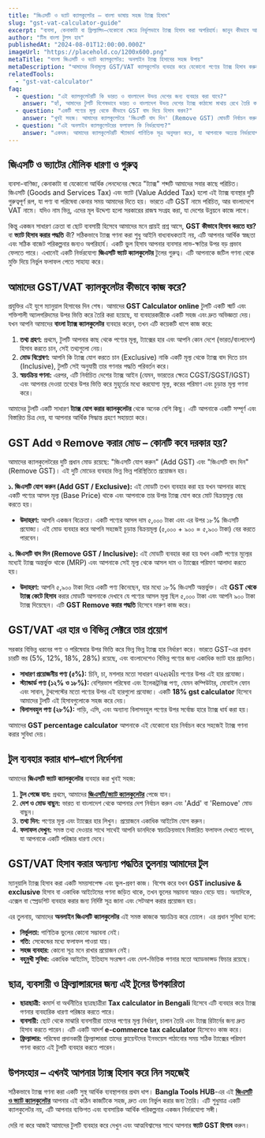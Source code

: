 ```yaml
---
title: "জিএসটি ও ভ্যাট ক্যালকুলেটর – বাংলা ভাষায় সহজ ট্যাক্স হিসাব"
slug: "gst-vat-calculator-guide"
excerpt: "ব্যবসা, কেনাকাটা বা ফ্রিল্যান্সিং—যেকোনো ক্ষেত্রে নির্ভুলভাবে ট্যাক্স হিসাব করা অপরিহার্য। জানুন কীভাবে আমাদের জিএসটি/ভ্যাট ক্যালকুলেটর আপনার এই জটিল কাজটিকে সহজ করে দেয়।"
author: "টিম বাংলা টুলস হাব"
publishedAt: "2024-08-01T12:00:00.000Z"
imageUrl: "https://placehold.co/1200x600.png"
metaTitle: "বাংলা জিএসটি ও ভ্যাট ক্যালকুলেটর: অনলাইন ট্যাক্স হিসাবের সহজ উপায়"
metaDescription: "আমাদের বিনামূল্যে GST/VAT ক্যালকুলেটর ব্যবহার করে যেকোনো পণ্যের ট্যাক্স হিসাব করুন। জানুন GST কীভাবে হিসাব করতে হয় এবং CGST, SGST ও IGST-এর পার্থক্য।"
relatedTools:
  - "gst-vat-calculator"
faq:
  - question: "এই ক্যালকুলেটরটি কি ভারত ও বাংলাদেশ উভয় দেশের জন্য ব্যবহার করা যাবে?"
    answer: "হ্যাঁ, আমাদের টুলটি বিশেষভাবে ভারত ও বাংলাদেশ উভয় দেশের ট্যাক্স কাঠামো মাথায় রেখে তৈরি করা হয়েছে। আপনি সহজেই দেশ পরিবর্তন করে আপনার প্রয়োজন অনুযায়ী নির্ভুল হিসাব করতে পারবেন।"
  - question: "একটি পণ্যের মূল্য থেকে কীভাবে GST বাদ দিয়ে হিসাব করব?"
    answer: "খুবই সহজ। আমাদের ক্যালকুলেটরে 'জিএসটি বাদ দিন' (Remove GST) মোডটি নির্বাচন করুন। এরপর পণ্যের মোট মূল্য লিখলে টুলটি স্বয়ংক্রিয়ভাবে আসল মূল্য এবং ট্যাক্সের পরিমাণ আলাদা করে দেখাবে। এটি GST Remove করার পদ্ধতির একটি কার্যকর সমাধান।"
  - question: "এই অনলাইন ক্যালকুলেটরের ফলাফল কি নির্ভরযোগ্য?"
    answer: "একদম। আমাদের ক্যালকুলেটরটি স্ট্যান্ডার্ড গাণিতিক সূত্র অনুসরণ করে, যা আপনাকে অত্যন্ত নির্ভরযোগ্য ফলাফল দেয়। তবে, এটি একটি তথ্যগত টুল। চূড়ান্ত আর্থিক বা আইনি সিদ্ধান্তের জন্য সর্বদা একজন পেশাদার ট্যাক্স উপদেষ্টার সাথে পরামর্শ করার অনুরোধ রইল।"
---
```


## জিএসটি ও ভ্যাটের মৌলিক ধারণা ও গুরুত্ব

ব্যবসা-বাণিজ্য, কেনাকাটা বা যেকোনো আর্থিক লেনদেনের ক্ষেত্রে "ট্যাক্স" শব্দটি আমাদের সবার কাছে পরিচিত। জিএসটি (Goods and Services Tax) এবং ভ্যাট (Value Added Tax) হলো এই ট্যাক্স ব্যবস্থার দুটি গুরুত্বপূর্ণ রূপ, যা পণ্য বা পরিষেবা কেনার সময় আমাদের দিতে হয়। ভারতে এটি GST নামে পরিচিত, আর বাংলাদেশে VAT নামে। যদিও নাম ভিন্ন, এদের মূল উদ্দেশ্য হলো সরকারের রাজস্ব সংগ্রহ করা, যা দেশের উন্নয়নে কাজে লাগে।

কিন্তু একজন সাধারণ ক্রেতা বা ছোট ব্যবসায়ী হিসেবে আমাদের মনে প্রায়ই প্রশ্ন আসে, **GST কীভাবে হিসাব করতে হয়?** বা **ভ্যাট হিসাব করার পদ্ধতি** কী? সঠিকভাবে ট্যাক্স গণনা করা শুধু আইনি বাধ্যবাধকতাই নয়, এটি আপনার আর্থিক স্বচ্ছতা এবং সঠিক বাজেট পরিকল্পনার জন্যও অপরিহার্য। একটি ভুল হিসাব আপনার ব্যবসার লাভ-ক্ষতির উপর বড় প্রভাব ফেলতে পারে। এখানেই একটি নির্ভরযোগ্য **জিএসটি ভ্যাট ক্যালকুলেটর** টুলের গুরুত্ব। এটি আপনাকে জটিল গণনা থেকে মুক্তি দিয়ে নির্ভুল ফলাফল পেতে সাহায্য করে।

## আমাদের GST/VAT ক্যালকুলেটর কীভাবে কাজ করে?

প্রযুক্তির এই যুগে ম্যানুয়াল হিসাবের দিন শেষ। আমাদের **GST Calculator online** টুলটি একটি স্মার্ট এবং শক্তিশালী অ্যালগরিদমের উপর ভিত্তি করে তৈরি করা হয়েছে, যা ব্যবহারকারীকে একটি সহজ এবং দ্রুত অভিজ্ঞতা দেয়। যখন আপনি আমাদের **বাংলা ট্যাক্স ক্যালকুলেটর** ব্যবহার করেন, তখন এটি কয়েকটি ধাপে কাজ করে:

1.  **তথ্য গ্রহণ:** প্রথমে, টুলটি আপনার কাছ থেকে পণ্যের মূল্য, ট্যাক্সের হার এবং আপনি কোন দেশে (ভারত/বাংলাদেশ) হিসাব করতে চান, সেই তথ্যগুলো নেয়।
2.  **মোড বিশ্লেষণ:** আপনি কি ট্যাক্স যোগ করতে চান (Exclusive) নাকি একটি মূল্য থেকে ট্যাক্স বাদ দিতে চান (Inclusive), টুলটি সেই অনুযায়ী তার গণনার পদ্ধতি পরিবর্তন করে।
3.  **স্বয়ংক্রিয় গণনা:** এরপর, এটি নির্বাচিত দেশের ট্যাক্স আইন (যেমন, ভারতের ক্ষেত্রে CGST/SGST/IGST) এবং আপনার দেওয়া তথ্যের উপর ভিত্তি করে মুহূর্তের মধ্যে করযোগ্য মূল্য, করের পরিমাণ এবং চূড়ান্ত মূল্য গণনা করে।

আমাদের টুলটি একটি সাধারণ **ট্যাক্স যোগ করার ক্যালকুলেটর** থেকে অনেক বেশি কিছু। এটি আপনাকে একটি সম্পূর্ণ এবং বিস্তারিত চিত্র দেয়, যা আপনার আর্থিক সিদ্ধান্ত গ্রহণে সহায়তা করে।

## GST Add ও Remove করার মোড – কোনটি কবে দরকার হয়?

আমাদের ক্যালকুলেটরের দুটি প্রধান মোড রয়েছে: "জিএসটি যোগ করুন" (Add GST) এবং "জিএসটি বাদ দিন" (Remove GST)। এই দুটি মোডের ব্যবহার ভিন্ন ভিন্ন পরিস্থিতিতে প্রয়োজন হয়।

**১. জিএসটি যোগ করুন (Add GST / Exclusive):**
এই মোডটি তখন ব্যবহার করা হয় যখন আপনার কাছে একটি পণ্যের আসল মূল্য (Base Price) থাকে এবং আপনাকে তার উপর ট্যাক্স যোগ করে মোট বিক্রয়মূল্য বের করতে হয়।
*   **উদাহরণ:** আপনি একজন বিক্রেতা। একটি পণ্যের আসল দাম ৫,০০০ টাকা এবং এর উপর ১৮% জিএসটি প্রযোজ্য। এই মোড ব্যবহার করে আপনি সহজেই চূড়ান্ত বিক্রয়মূল্য (৫,০০০ + ৯০০ = ৫,৯০০ টাকা) বের করতে পারবেন।

**২. জিএসটি বাদ দিন (Remove GST / Inclusive):**
এই মোডটি ব্যবহার করা হয় যখন একটি পণ্যের মূল্যের মধ্যেই ট্যাক্স অন্তর্ভুক্ত থাকে (MRP) এবং আপনাকে সেই মূল্য থেকে আসল দাম ও ট্যাক্সের পরিমাণ আলাদা করতে হয়।
*   **উদাহরণ:** আপনি ৫,৯০০ টাকা দিয়ে একটি পণ্য কিনেছেন, যার মধ্যে ১৮% জিএসটি অন্তর্ভুক্ত। এই **GST থেকে ট্যাক্স কেটে হিসাব** করার মোডটি আপনাকে দেখাবে যে পণ্যের আসল মূল্য ছিল ৫,০০০ টাকা এবং আপনি ৯০০ টাকা ট্যাক্স দিয়েছেন। এটি **GST Remove করার পদ্ধতি** হিসেবে দারুণ কাজ করে।

## GST/VAT এর হার ও বিভিন্ন সেক্টরে তার প্রয়োগ

সরকার বিভিন্ন ধরনের পণ্য ও পরিষেবার উপর ভিত্তি করে ভিন্ন ভিন্ন ট্যাক্স হার নির্ধারণ করে। ভারতে GST-এর প্রধান চারটি স্তর (5%, 12%, 18%, 28%) রয়েছে, এবং বাংলাদেশেও বিভিন্ন পণ্যের জন্য একাধিক ভ্যাট হার প্রচলিত।

*   **সাধারণ প্রয়োজনীয় পণ্য (৫%):** চিনি, চা, মশলার মতো সাধারণ વપરાશીয় পণ্যের উপর এই হার প্রযোজ্য।
*   **স্ট্যান্ডার্ড পণ্য (১২% ও ১৮%):** বেশিরভাগ পরিষেবা এবং ইলেকট্রনিক্স পণ্য, যেমন কম্পিউটার, মোবাইল ফোন এবং সাবান, টুথপেস্টের মতো পণ্যের উপর এই হারগুলো প্রযোজ্য। একটি **18% gst calculator** হিসেবে আমাদের টুলটি এই হিসাবগুলোকে সহজ করে দেয়।
*   **বিলাসবহুল পণ্য (২৮%):** গাড়ি, এসি, এবং অন্যান্য বিলাসবহুল পণ্যের উপর সর্বোচ্চ হারে ট্যাক্স ধার্য করা হয়।

আমাদের **GST percentage calculator** আপনাকে এই যেকোনো হার নির্বাচন করে সহজেই ট্যাক্স গণনা করার সুবিধা দেয়।

## টুল ব্যবহার করার ধাপ–ধাপে নির্দেশনা

আমাদের **জিএসটি ভ্যাট ক্যালকুলেটর** ব্যবহার করা খুবই সহজ:
1.  **টুল পেজে যান:** প্রথমে, আমাদের **[জিএসটি/ভ্যাট ক্যালকুলেটর](/tools/gst-vat-calculator)** পেজে যান।
2.  **দেশ ও মোড বাছুন:** ভারত বা বাংলাদেশ থেকে আপনার দেশ নির্বাচন করুন এবং 'Add' বা 'Remove' মোড বাছুন।
3.  **তথ্য দিন:** পণ্যের মূল্য এবং ট্যাক্সের হার লিখুন। প্রয়োজনে একাধিক আইটেম যোগ করুন।
4.  **ফলাফল দেখুন:** সমস্ত তথ্য দেওয়ার সাথে সাথেই আপনি ডানদিকে স্বয়ংক্রিয়ভাবে বিস্তারিত ফলাফল দেখতে পাবেন, যা আপনাকে একটি পরিষ্কার ধারণা দেবে।

## GST/VAT হিসাব করার অন্যান্য পদ্ধতির তুলনায় আমাদের টুল

ম্যানুয়ালি ট্যাক্স হিসাব করা একটি সময়সাপেক্ষ এবং ভুল-প্রবণ কাজ। বিশেষ করে যখন **GST inclusive & exclusive** হিসাব বা একাধিক আইটেমের গণনা জড়িত থাকে, তখন ভুলের সম্ভাবনা আরও বেড়ে যায়। অন্যদিকে, এক্সেল বা স্প্রেডশিট ব্যবহার করার জন্য নির্দিষ্ট সূত্র জানা এবং সেটআপ করার প্রয়োজন হয়।

এর তুলনায়, আমাদের **অনলাইন জিএসটি ক্যালকুলেটর** এই সমস্ত কাজকে স্বয়ংক্রিয় করে তোলে। এর প্রধান সুবিধা হলো:
*   **নির্ভুলতা:** গাণিতিক ভুলের কোনো সম্ভাবনা নেই।
*   **গতি:** সেকেন্ডের মধ্যে ফলাফল পাওয়া যায়।
*   **সহজ ব্যবহার:** কোনো সূত্র মনে রাখার প্রয়োজন নেই।
*   **বহুমুখী সুবিধা:** একাধিক আইটেম, ইতিহাস সংরক্ষণ এবং দেশ-ভিত্তিক গণনার মতো অ্যাডভান্সড ফিচার রয়েছে।

## ছাত্র, ব্যবসায়ী ও ফ্রিল্যান্সারদের জন্য এই টুলের উপকারিতা

*   **ছাত্রছাত্রী:** কমার্স বা অর্থনীতির ছাত্রছাত্রীরা **Tax calculator in Bengali** হিসেবে এটি ব্যবহার করে ট্যাক্স গণনার ব্যবহারিক ধারণা পরিষ্কার করতে পারে।
*   **ব্যবসায়ী:** ছোট থেকে মাঝারি ব্যবসায়ীরা তাদের পণ্যের মূল্য নির্ধারণ, চালান তৈরি এবং ট্যাক্স রিটার্নের জন্য দ্রুত হিসাব করতে পারেন। এটি একটি আদর্শ **e-commerce tax calculator** হিসেবেও কাজ করে।
*   **ফ্রিল্যান্সার:** পরিষেবা প্রদানকারী ফ্রিল্যান্সাররা তাদের ক্লায়েন্টদের ইনভয়েস পাঠানোর সময় সঠিক ট্যাক্সের পরিমাণ গণনা করতে এই টুলটি ব্যবহার করতে পারেন।

## উপসংহার – এখনই আপনার ট্যাক্স হিসাব করে নিন সহজেই

সঠিকভাবে ট্যাক্স গণনা করা একটি সুস্থ আর্থিক ব্যবস্থাপনার প্রথম ধাপ। **Bangla Tools HUB**-এর এই **[জিএসটি ও ভ্যাট ক্যালকুলেটর](/tools/gst-vat-calculator)** আপনার এই কঠিন কাজটিকে সহজ, দ্রুত এবং নির্ভুল করার জন্য তৈরি। এটি শুধুমাত্র একটি ক্যালকুলেটর নয়, এটি আপনার ব্যক্তিগত এবং ব্যবসায়িক আর্থিক পরিকল্পনার একজন নির্ভরযোগ্য সঙ্গী।

দেরি না করে আজই আমাদের টুলটি ব্যবহার করে দেখুন এবং আত্মবিশ্বাসের সাথে আপনার **ভ্যাট GST হিসাব** করুন।
